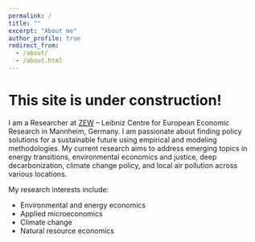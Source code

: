 ```yaml
---
permalink: /
title: ""
excerpt: "About me"
author_profile: true
redirect_from: 
  - /about/
  - /about.html
---
```


# This site is under construction!

I am a Researcher at [ZEW](https://www.zew.de/en/) – Leibniz Centre for European Economic Research in Mannheim, Germany. I am passionate about finding policy solutions for a sustainable future using empirical and modeling methodologies. My current research aims to address emerging topics in energy transitions, environmental economics and justice, deep decarbonization, climate change policy, and local air pollution across various locations.

My research interests include:

- Environmental and energy economics
- Applied microeconomics
- Climate change
- Natural resource economics

